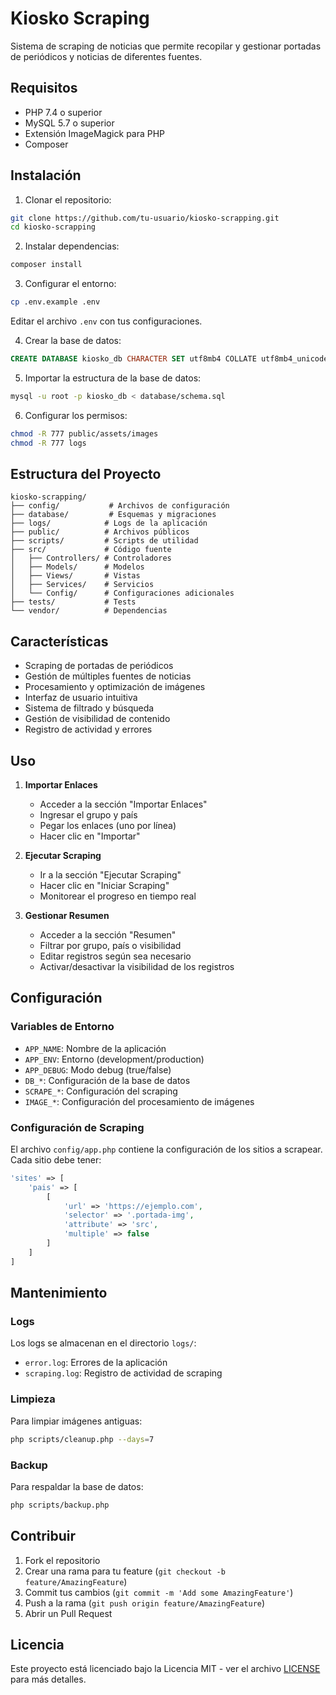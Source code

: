 # Kiosko Scraping

Sistema de scraping de noticias que permite recopilar y gestionar portadas de periódicos y noticias de diferentes fuentes.

## Requisitos

- PHP 7.4 o superior
- MySQL 5.7 o superior
- Extensión ImageMagick para PHP
- Composer

## Instalación

1. Clonar el repositorio:
```bash
git clone https://github.com/tu-usuario/kiosko-scrapping.git
cd kiosko-scrapping
```

2. Instalar dependencias:
```bash
composer install
```

3. Configurar el entorno:
```bash
cp .env.example .env
```
Editar el archivo `.env` con tus configuraciones.

4. Crear la base de datos:
```sql
CREATE DATABASE kiosko_db CHARACTER SET utf8mb4 COLLATE utf8mb4_unicode_ci;
```

5. Importar la estructura de la base de datos:
```bash
mysql -u root -p kiosko_db < database/schema.sql
```

6. Configurar los permisos:
```bash
chmod -R 777 public/assets/images
chmod -R 777 logs
```

## Estructura del Proyecto

```
kiosko-scrapping/
├── config/           # Archivos de configuración
├── database/         # Esquemas y migraciones
├── logs/            # Logs de la aplicación
├── public/          # Archivos públicos
├── scripts/         # Scripts de utilidad
├── src/             # Código fuente
│   ├── Controllers/ # Controladores
│   ├── Models/      # Modelos
│   ├── Views/       # Vistas
│   ├── Services/    # Servicios
│   └── Config/      # Configuraciones adicionales
├── tests/           # Tests
└── vendor/          # Dependencias
```

## Características

- Scraping de portadas de periódicos
- Gestión de múltiples fuentes de noticias
- Procesamiento y optimización de imágenes
- Interfaz de usuario intuitiva
- Sistema de filtrado y búsqueda
- Gestión de visibilidad de contenido
- Registro de actividad y errores

## Uso

1. **Importar Enlaces**
   - Acceder a la sección "Importar Enlaces"
   - Ingresar el grupo y país
   - Pegar los enlaces (uno por línea)
   - Hacer clic en "Importar"

2. **Ejecutar Scraping**
   - Ir a la sección "Ejecutar Scraping"
   - Hacer clic en "Iniciar Scraping"
   - Monitorear el progreso en tiempo real

3. **Gestionar Resumen**
   - Acceder a la sección "Resumen"
   - Filtrar por grupo, país o visibilidad
   - Editar registros según sea necesario
   - Activar/desactivar la visibilidad de los registros

## Configuración

### Variables de Entorno

- `APP_NAME`: Nombre de la aplicación
- `APP_ENV`: Entorno (development/production)
- `APP_DEBUG`: Modo debug (true/false)
- `DB_*`: Configuración de la base de datos
- `SCRAPE_*`: Configuración del scraping
- `IMAGE_*`: Configuración del procesamiento de imágenes

### Configuración de Scraping

El archivo `config/app.php` contiene la configuración de los sitios a scrapear. Cada sitio debe tener:

```php
'sites' => [
    'pais' => [
        [
            'url' => 'https://ejemplo.com',
            'selector' => '.portada-img',
            'attribute' => 'src',
            'multiple' => false
        ]
    ]
]
```

## Mantenimiento

### Logs

Los logs se almacenan en el directorio `logs/`:
- `error.log`: Errores de la aplicación
- `scraping.log`: Registro de actividad de scraping

### Limpieza

Para limpiar imágenes antiguas:
```bash
php scripts/cleanup.php --days=7
```

### Backup

Para respaldar la base de datos:
```bash
php scripts/backup.php
```

## Contribuir

1. Fork el repositorio
2. Crear una rama para tu feature (`git checkout -b feature/AmazingFeature`)
3. Commit tus cambios (`git commit -m 'Add some AmazingFeature'`)
4. Push a la rama (`git push origin feature/AmazingFeature`)
5. Abrir un Pull Request

## Licencia

Este proyecto está licenciado bajo la Licencia MIT - ver el archivo [LICENSE](LICENSE) para más detalles. 